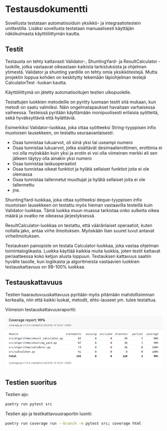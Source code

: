 # Testausdokumentti

Sovellusta testataan automatisoiduin yksikkö- ja integraatiotestein unittestilla. Lisäksi sovellusta testataan manuaalisesti käyttäjän näkökulmasta käyttöliittymän kautta. 

## Testit

Testausta on tehty kattavasti Validator-, ShuntingYard- ja ResultCalculator -luokille, jotka vastaavat oikeastaan kaikista tarkistuksista ja ohjelman ytimestä. Validator ja shunting yardille on tehty omia yksikkötestejä. Mutta projektin loppua kohden on keskitytty tekemään läpiohjelman testejä CalculatorTest -luokan kautta.  

Käyttöliittymä on jätetty automatisoitujen testien ulkopuolelle. 

Testattujen luokkien metodeille on pyritty luomaan testit sitä mukaan, kun metodi on saatu valmiiksi. Näin ongelmatapaukset havaitaan varhaisessa vaiheessa. Testeissä pyritään käyttämään monipuolisesti erilaisia syötteitä, sekä hyväksyttäviä että hylättäviä. 

Esimerkiksi Validator-luokkaa, joka ottaa syötteeksi String-tyyppisen infix muotoisen lausekkeen, on testattu seuraavanlaisesti:
- Osaa tunnistaa lukuarvot, oli siinä yksi tai useampi numero
- Osaa tunnistaa lukuarvot, jotka sisältävät desimaalierottimen, erottimia ei voi olla myöskään kuin yksi ja erotin ei voi olla viimeinen merkki eli sen jälkeen täytyy olla ainakin yksi numero
- Osaa tunnistaa laskuoperaatiot
- Osaa tunnistaa oikeat funktiot ja hylätä sellaiset funktiot joita ei ole olemassa
- Osaa tunnistaa tallennetut muuttujat ja hylätä sellaiset joita ei ole tallennettu
- jne.

ShuntingYard-luokkaa, joka ottaa syötteeksi deque-tyyppisen infix muotoisen lausekkeen on testattu myös hieman vastaavilla testeillä kuin Validator-luokkaa. Tämä luokka muun muassa tarkistaa onko sulkeita oikea määrä ja ovatko ne oikeassa järjestyksessä. 

ResultCalculator-luokkaa on testattu, että vääränlaiset operaatiot, kuten nollalla jako, antaa virhe ilmoituksen. Myöskään liian suuret luvut antavat virheilmoituksen. 

Testauksen painopiste on testata Calculator-luokkaa, joka vastaa ohjelman toimintalogiikasta. Luokka käyttää kaikkia muita luokkia, joten testit kattavat periaatteessa koko ketjun alusta loppuun. Testauksen kattavuus saatiin hyvälle tasolle, kun logiikasta ja algoritmeista vastaavien luokkien testauskattavuus on 98-100% luokkaa. 

## Testauskattavuus

Testien haarautuvuuskattavuus pyritään myös pitämään mahdollisimman korkealla, niin että kaikki luokat, metodit, ehto-lauseet ym. tulee testattua. 

Viimeisin testauskattavuusraportti: 

![](testauskattavuus_raportti.png)

## Testien suoritus

Testien ajo:

```bash
poetry run pytest src
```

Testien ajo ja testikattavuusraportin luonti:

```bash
poetry run coverage run --branch -m pytest src; coverage html
```